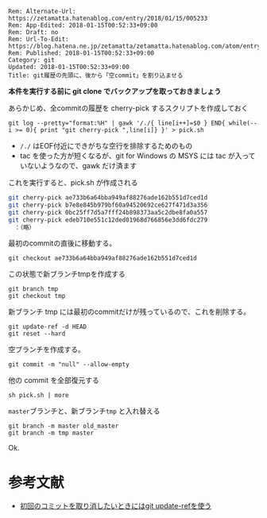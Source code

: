 ```header
Rem: Alternate-Url: https://zetamatta.hatenablog.com/entry/2018/01/15/005233
Rem: App-Edited: 2018-01-15T00:52:33+09:00
Rem: Draft: no
Rem: Url-To-Edit: https://blog.hatena.ne.jp/zetamatta/zetamatta.hatenablog.com/atom/entry/8599973812337517760
Rem: Published: 2018-01-15T00:52:33+09:00
Category: git
Updated: 2018-01-15T00:52:33+09:00
Title: git履歴の先頭に、後から「空commit」を割り込ませる
```
**本件を実行する前に git clone でバックアップを取っておきましょう**

あらかじめ、全commitの履歴を cherry-pick するスクリプトを作成しておく

```
git log --pretty="format:%H" | gawk '/./{ line[i++]=$0 } END{ while(--i >= 0){ print "git cherry-pick ",line[i]} }' > pick.sh
```

* `/./` はEOF付近にできがちな空行を排除するためのもの
* tac を使った方が短くなるが、git for Windows の MSYS には tac が入っていないようなので、gawk だけ済ます

これを実行すると、pick.sh が作成される

```pick.sh
git cherry-pick ae733b6a64bba949af88276ade162b551d7ced1d
git cherry-pick b7e8e845b979bf60a94520692ce627f471d3a356
git cherry-pick 0bc25ff7d5a7fff24b898373aa5c2dbe8fa0a557
git cherry-pick edeb710e551c12ded01968d766856e3dd6fdc279
　：（略）
```

最初のcommitの直後に移動する。

```
git checkout ae733b6a64bba949af88276ade162b551d7ced1d
```

この状態で新ブランチtmpを作成する

```
git branch tmp
git checkout tmp
```

新ブランチ tmp には最初のcommitだけが残っているので、これを削除する。

```
git update-ref -d HEAD
git reset --hard
```

空ブランチを作成する。

```
git commit -m "null" --allow-empty
```

他の commit を全部復元する

```
sh pick.sh | more
```

`master`ブランチと、新ブランチ`tmp` と入れ替える

```
git branch -m master old_master
git branch -m tmp master
```

Ok.

参考文献
=======

* [初回のコミットを取り消したいときにはgit update-refを使う](http://suzuken.hatenablog.jp/entry/2014/03/28/100311)

